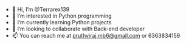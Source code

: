 - 👋 Hi, I’m @Terrarex139
- 👀 I’m interested in Python programming
- 🌱 I’m currently learning Python projects
- 💞️ I’m looking to collaborate with Back-end developer
- 📫 You can reach me at pruthviraj.mb6@gmail.com or 6363834159
